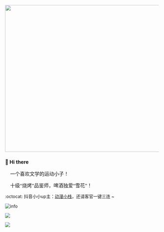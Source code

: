 <div align="center">
  <img src="https://github.com/TieMuZhen/TieMuZhen/blob/main/header_.jpeg" height= 480 width=900 />
</div>

### 👋 Hi there 
<font face="微软雅黑" size=3>:running: 一个喜欢文学的运动小子！</font>

<font face="微软雅黑" size=3>:beer: 十级“烧烤”品鉴师，啤酒独爱“雪花”！</font>

:octocat: 抖音小小up主：[动漫小栈](https://www.douyin.com/search/%E5%8A%A8%E6%BC%AB%E5%B0%8F%E6%A0%88?publish_time=0&sort_type=0&source=search_history&type=video)，还请客官一键三连 ~ 

![info](https://github-readme-stats.vercel.app/api?username=TieMuZhen&show_icons=true&count_private=true&hide=prs&theme=tokyonight)

![](https://img.shields.io/badge/%E5%86%99%E4%BD%9C%E5%B7%A5%E5%85%B7-VS%20Code-blue)

![](https://img.shields.io/badge/%E6%B5%8F%E8%A7%88%E5%99%A8-Google-blue)
